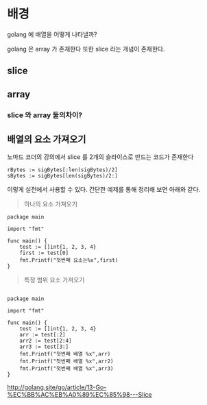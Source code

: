 # 배경

golang 에 배열을 어떻게 나타낼까?

golang 은  array 가 존재한다
또한 slice 라는 개념이 존재한다.

## slice

## array

### slice 와 array 둘의차이?

##  배열의 요소 가져오기
노마드 코더의 강의에서
slice 를 2개의 슬라이스로 만드는 코드가 존재한다

```
rBytes := sigBytes[:len(sigBytes)/2]
sBytes := sigBytes[len(sigBytes)/2:]
```
이렇게 실전에서 사용할 수 있다.
간단한 예제를 통해 정리해 보면
아래와 같다.


> 하나의 요소 가져오기

```
package main

import "fmt"

func main() {
	test := []int{1, 2, 3, 4}
	first := test[0]
	fmt.Printf("첫번째 요소는%x",first)
}

```

> 특정 범위 요소 가져오기

```

package main

import "fmt"

func main() {
	test := []int{1, 2, 3, 4}
	arr := test[:2]
	arr2 := test[2:4]
	arr3 := test[3:]
	fmt.Printf("첫번째 배열 %x",arr)
	fmt.Printf("첫번째 배열 %x",arr2)
	fmt.Printf("첫번째 배열 %x",arr3)
}
```





http://golang.site/go/article/13-Go-%EC%BB%AC%EB%A0%89%EC%85%98---Slice